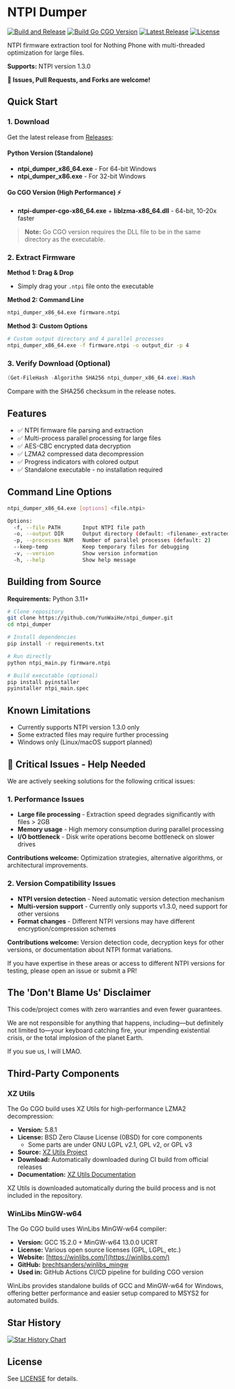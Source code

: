 # NTPI Dumper

[![Build and Release](https://github.com/YunWaiHe/ntpi_dumper/actions/workflows/build-release.yml/badge.svg)](https://github.com/YunWaiHe/ntpi_dumper/actions/workflows/build-release.yml)
[![Build Go CGO Version](https://github.com/YunWaiHe/ntpi_dumper/actions/workflows/build-go-cgo.yml/badge.svg)](https://github.com/YunWaiHe/ntpi_dumper/actions/workflows/build-go-cgo.yml)
[![Latest Release](https://img.shields.io/github/v/release/YunWaiHe/ntpi_dumper)](https://github.com/YunWaiHe/ntpi_dumper/releases/latest)
[![License](https://img.shields.io/github/license/YunWaiHe/ntpi_dumper)](LICENSE)

NTPI firmware extraction tool for Nothing Phone with multi-threaded optimization for large files.

**Supports:** NTPI version 1.3.0

**💬 Issues, Pull Requests, and Forks are welcome!**

## Quick Start

### 1. Download

Get the latest release from [Releases](https://github.com/YunWaiHe/ntpi_dumper/releases/latest):

#### Python Version (Standalone)
- **ntpi_dumper_x86_64.exe** - For 64-bit Windows
- **ntpi_dumper_x86.exe** - For 32-bit Windows

#### Go CGO Version (High Performance) ⚡
- **ntpi-dumper-cgo-x86_64.exe** + **liblzma-x86_64.dll** - 64-bit, 10-20x faster

> **Note:** Go CGO version requires the DLL file to be in the same directory as the executable.

### 2. Extract Firmware

**Method 1: Drag & Drop**
- Simply drag your `.ntpi` file onto the executable

**Method 2: Command Line**
```bash
ntpi_dumper_x86_64.exe firmware.ntpi
```

**Method 3: Custom Options**
```bash
# Custom output directory and 4 parallel processes
ntpi_dumper_x86_64.exe -f firmware.ntpi -o output_dir -p 4
```

### 3. Verify Download (Optional)

```powershell
(Get-FileHash -Algorithm SHA256 ntpi_dumper_x86_64.exe).Hash
```
Compare with the SHA256 checksum in the release notes.

## Features

- ✅ NTPI firmware file parsing and extraction
- ✅ Multi-process parallel processing for large files
- ✅ AES-CBC encrypted data decryption
- ✅ LZMA2 compressed data decompression
- ✅ Progress indicators with colored output
- ✅ Standalone executable - no installation required

## Command Line Options

```bash
ntpi_dumper_x86_64.exe [options] <file.ntpi>

Options:
  -f, --file PATH       Input NTPI file path
  -o, --output DIR      Output directory (default: <filename>_extracted)
  -p, --processes NUM   Number of parallel processes (default: 2)
  --keep-temp           Keep temporary files for debugging
  -v, --version         Show version information
  -h, --help            Show help message
```

## Building from Source

**Requirements:** Python 3.11+

```bash
# Clone repository
git clone https://github.com/YunWaiHe/ntpi_dumper.git
cd ntpi_dumper

# Install dependencies
pip install -r requirements.txt

# Run directly
python ntpi_main.py firmware.ntpi

# Build executable (optional)
pip install pyinstaller
pyinstaller ntpi_main.spec
```

## Known Limitations

- Currently supports NTPI version 1.3.0 only
- Some extracted files may require further processing
- Windows only (Linux/macOS support planned)

## 🚨 Critical Issues - Help Needed

We are actively seeking solutions for the following critical issues:

### 1. Performance Issues
- **Large file processing** - Extraction speed degrades significantly with files > 2GB
- **Memory usage** - High memory consumption during parallel processing
- **I/O bottleneck** - Disk write operations become bottleneck on slower drives

**Contributions welcome:** Optimization strategies, alternative algorithms, or architectural improvements.

### 2. Version Compatibility Issues
- **NTPI version detection** - Need automatic version detection mechanism
- **Multi-version support** - Currently only supports v1.3.0, need support for other versions
- **Format changes** - Different NTPI versions may have different encryption/compression schemes

**Contributions welcome:** Version detection code, decryption keys for other versions, or documentation about NTPI format variations.

If you have expertise in these areas or access to different NTPI versions for testing, please open an issue or submit a PR!

## The 'Don't Blame Us' Disclaimer

This code/project comes with zero warranties and even fewer guarantees.

We are not responsible for anything that happens, including—but definitely not limited to—your keyboard catching fire, your impending existential crisis, or the total implosion of the planet Earth.

If you sue us, I will LMAO.

## Third-Party Components

### XZ Utils

The Go CGO build uses XZ Utils for high-performance LZMA2 decompression:

- **Version:** 5.8.1
- **License:** BSD Zero Clause License (0BSD) for core components
  - Some parts are under GNU LGPL v2.1, GPL v2, or GPL v3
- **Source:** [XZ Utils Project](https://github.com/tukaani-project/xz)
- **Download:** Automatically downloaded during CI build from official releases
- **Documentation:** [XZ Utils Documentation](https://tukaani.org/xz/)

XZ Utils is downloaded automatically during the build process and is not included in the repository.

### WinLibs MinGW-w64

The Go CGO build uses WinLibs MinGW-w64 compiler:

- **Version:** GCC 15.2.0 + MinGW-w64 13.0.0 UCRT
- **License:** Various open source licenses (GPL, LGPL, etc.)
- **Website:** [https://winlibs.com/](https://winlibs.com/)
- **GitHub:** [brechtsanders/winlibs_mingw](https://github.com/brechtsanders/winlibs_mingw)
- **Used in:** GitHub Actions CI/CD pipeline for building CGO version

WinLibs provides standalone builds of GCC and MinGW-w64 for Windows, offering better performance and easier setup compared to MSYS2 for automated builds.

## Star History

[![Star History Chart](https://api.star-history.com/svg?repos=YunWaiHe/ntpi_dumper&type=Date)](https://star-history.com/#YunWaiHe/ntpi_dumper&Date)

## License

See [LICENSE](LICENSE) for details.
